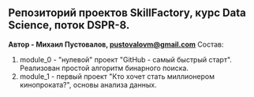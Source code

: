 ## Репозиторий проектов SkillFactory, курс Data Science, поток DSPR-8.
**Автор - Михаил Пустовалов, pustovalovm@gmail.com**
Состав:
1) module_0 - "нулевой" проект "GitHub - самый быстрый старт". Реализован простой алгоритм бинарного поиска.  
2) module_1 - первый проект "Кто хочет стать миллионером кинопроката?", основы анализа данных. 
